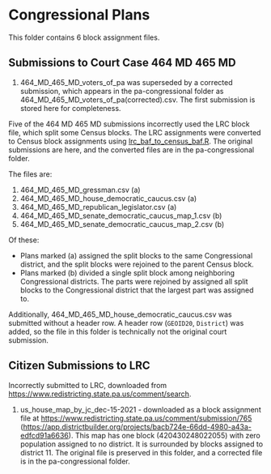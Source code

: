 # Congressional Plans

This folder contains 6 block assignment files.

## Submissions to Court Case 464 MD 465 MD

1. 464_MD_465_MD_voters_of_pa was superseded by a corrected submission, which appears in the pa-congressional folder as 464_MD_465_MD_voters_of_pa(corrected).csv. The first submission is stored here for completeness.

Five of the 464 MD 465 MD submissions incorrectly used the LRC block file, which split some Census blocks. The LRC assignments were converted to Census block assignments using [lrc_baf_to_census_baf.R](/lrc_baf_to_census_baf.R). The original submissions are here, and the converted files are in the pa-congressional folder.

The files are:

1. 464_MD_465_MD_gressman.csv (a)
1. 464_MD_465_MD_house_democratic_caucus.csv (a)
1. 464_MD_465_MD_republican_legislator.csv (a)
1. 464_MD_465_MD_senate_democratic_caucus_map_1.csv (b)
1. 464_MD_465_MD_senate_democratic_caucus_map_2.csv (b)

Of these:

* Plans marked (a) assigned the split blocks to the same Congressional district, and the split blocks were rejoined to the parent Census block.
* Plans marked (b) divided a single split block among neighboring Congressional districts. The parts were rejoined by assigned all split blocks to the Congressional district that the largest part was assigned to.

Additionally, 464_MD_465_MD_house_democratic_caucus.csv was submitted without a header row. A header row (`GEOID20`, `District`) was added, so the file in this folder is technically not the original court submission.

## Citizen Submissions to LRC

Incorrectly submitted to LRC, downloaded from <https://www.redistricting.state.pa.us/comment/search>.

1. us_house_map_by_jc_dec-15-2021 - downloaded as a block assignment file at <https://www.redistricting.state.pa.us/comment/submission/765> (<https://app.districtbuilder.org/projects/bacb724e-66dd-4980-a43a-edfcd91a6636>). This map has one block (420430248022055) with zero population assigned to no district. It is surrounded by blocks assigned to district 11. The original file is preserved in this folder, and a corrected file is in the pa-congressional folder.

